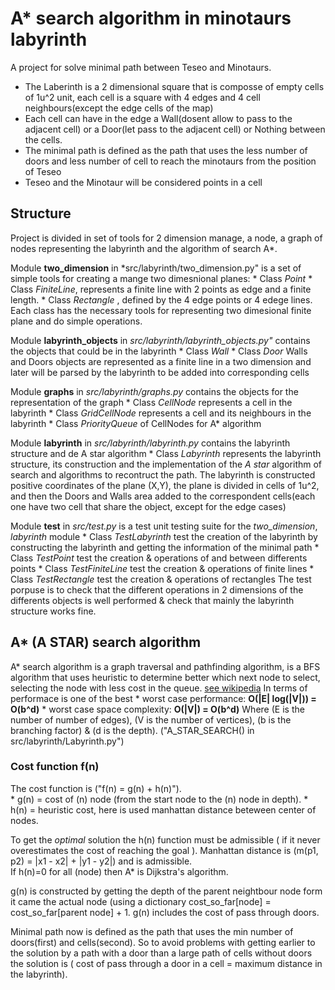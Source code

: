 # A* search algorithm in minotaurs labyrinth
A project for solve minimal path between Teseo and Minotaurs.
- The Laberinth is a 2 dimensional square that is composse of empty cells of 1u^2 unit, each cell is a square with 4 edges and 4 cell neighbours(except the edge cells of the map)
- Each cell can have in the edge a Wall(dosent allow to pass to the adjacent cell) or a Door(let pass to the adjacent cell) or Nothing between the cells.
- The minimal path is defined as the path that uses the less number of doors and less number of cell to reach the minotaurs from the position of Teseo
- Teseo and the Minotaur will be considered points in a cell

## Structure
Project is divided in set of tools for 2 dimension manage, a node, a graph of nodes representing the labyrinth and the algorithm of search A*. 

Module **two_dimension** in *src/labyrinth/two_dimension.py" is a set of simple tools for creating a mange two dimesnional planes:
    * Class *Point*
    * Class *FiniteLine*, represents a finite line with 2 points as edge and a finite length.
    * Class *Rectangle* , defined by the 4 edge points or 4 edege lines.
Each class has the necessary tools for representing two dimesional finite plane and do simple operations. 

Module **labyrinth_objects** in *src/labyrinth/labyrinth_objects.py"* contains the objects that could be in the labyrinth
    * Class *Wall*
    * Class *Door*
Walls and Doors objects are represented as a finite line in a two dimension and later will be parsed by the labyrinth to be added into corresponding cells  
 
Module **graphs** in *src/labyrinth/graphs.py* contains the objects for the representation of the graph
    * Class *CellNode* represents a cell in the labyrinth
    * Class *GridCellNode* represents a cell and its neighbours in the labyrinth
    * Class *PriorityQueue* of CellNodes for A* algorithm
 
Module **labyrinth** in *src/labyrinth/labyrinth.py* contains the labyrinth structure and de A star algorithm
    * Class *Labyrinth* represents the labyrinth structure, its construction and the implementation of the *A star* algorithm of search and algorithms to recontruct the path. The labyrinth is constructed positive coordinates of the plane (X,Y), the plane is divided in cells of 1u^2, and then the Doors and Walls area added to the correspondent cells(each one have two cell that share the object, except for the edge cases)

Module **test** in *src/test.py* is a test unit testing suite for the *two_dimension*, *labyrinth* module
    * Class *TestLabyrinth* test the creation of the labyrinth by constructing the labyrinth and getting the information of the minimal path
    * Class *TestPoint* test the creation & operations of and between differents points
    * Class *TestFiniteLine* test the creation & operations of finite lines
    * Class *TestRectangle* test the creation & operations of rectangles
The test porpuse is to check that the different operations in 2 dimensions of the differents objects is well performed & check that mainly the labyrinth structure works fine.


## A* (A STAR) search algorithm
A* search algorithm is a graph traversal and pathfinding algorithm, is a BFS algorithm that uses heuristic to determine better which next node to select, selecting the node with less cost in the queue. [see wikipedia](https://en.wikipedia.org/wiki/A*_search_algorithm)
In terms of performace is one of the best 
    * worst case performance: **O(|E| log(|V|)) = O(b^d)**
    * worst case space complexity: **O(|V|) = O(b^d)**
Where (E is the number of number of edges), (V is the number of vertices), (b is the branching factor) & (d is the depth).
("A_STAR_SEARCH() in src/labyrinth/Labyrinth.py")

### Cost function f(n)
The cost function is ("f(n) = g(n) + h(n)").  
    * g(n) = cost of (n) node (from the start node to the (n) node in depth).
    * h(n) = heuristic cost, here is used manhattan distance beteween center of nodes.

To get the *optimal* solution the h(n) function must be admissible ( if it never overestimates the cost of reaching the goal ).
Manhattan distance is (m(p1, p2) = |x1 - x2| + |y1 - y2|) and is admissible.  
If h(n)=0 for all (node) then A* is Dijkstra's algorithm.

g(n) is constructed by getting the depth of the parent neightbour node form it came the actual node (using a dictionary cost_so_far[node] = cost_so_far[parent node] + 1. g(n) includes the cost of pass through doors.

Minimal path now is defined as the path that uses the min number of doors(first) and cells(second). So to avoid problems with getting earlier to the solution by a path with a door than a large path of cells without doors the solution is ( cost of pass through a door in a cell = maximum distance in the labyrinth). 
